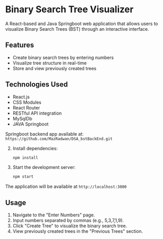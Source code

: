 # Binary Search Tree Visualizer

A React-based and Java Springboot web application that allows users to visualize Binary Search Trees (BST) through an interactive interface.

## Features

- Create binary search trees by entering numbers
- Visualize tree structure in real-time
- Store and view previously created trees

## Technologies Used

- React.js
- CSS Modules
- React Router
- RESTful API integration
- MySqlDb
- JAVA Springboot

Springboot backend app available at: `https://github.com/MazRadwan/DSA_bstBackEnd.git`

2. Install dependencies:

   ```bash
   npm install
   ```

3. Start the development server:
   ```bash
   npm start
   ```

The application will be available at `http://localhost:3000`

## Usage

1. Navigate to the "Enter Numbers" page.
2. Input numbers separated by commas (e.g., 5,3,7,1,9).
3. Click "Create Tree" to visualize the binary search tree.
4. View previously created trees in the "Previous Trees" section.
